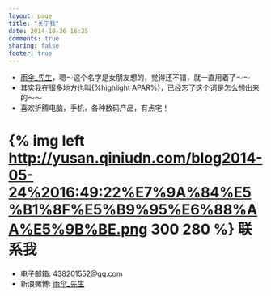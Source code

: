 ```yaml
---
layout: page
title: "关于我"
date: 2014-10-26 16:25
comments: true
sharing: false
footer: true
---
```

* [雨伞_先生](http://weibo.com/APAR)，嗯～这个名字是女朋友想的，觉得还不错，就一直用着了～～
* 其实我在很多地方也叫{%highlight APAR%}，已经忘了这个词是怎么想出来的～～
* 喜欢折腾电脑，手机，各种数码产品，有点宅！

{% img left http://yusan.qiniudn.com/blog2014-05-24%2016:49:22%E7%9A%84%E5%B1%8F%E5%B9%95%E6%88%AA%E5%9B%BE.png 300 280 %}
联系我
============
* 电子邮箱: <438201552@qq.com>
* 新浪微博: [雨伞_先生](http://weibo.com/APAR)